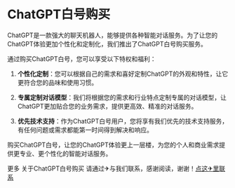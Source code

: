 # ChatGPT白号购买

ChatGPT是一款强大的聊天机器人，能够提供各种智能对话服务。为了让您的ChatGPT体验更加个性化和定制化，我们推出了ChatGPT白号购买服务。

通过购买ChatGPT白号，您可以享受以下特权和福利：

1. **个性化定制**：您可以根据自己的需求和喜好定制ChatGPT的外观和特性，让它更符合您的品味和使用习惯。

2. **专属定制对话模型**：我们将根据您的需求和行业特点定制专属的对话模型，让ChatGPT更加贴合您的业务需求，提供更高效、精准的对话服务。

3. **优先技术支持**：作为ChatGPT白号用户，您将享有我们优先的技术支持服务，有任何问题或需求都能第一时间得到解决和响应。

购买ChatGPT白号，让您的ChatGPT体验更上一层楼，为您的个人和商业需求提供更专业、更个性化的智能对话服务。

更多 关于ChatGPT白号购买 请通过✈与我们联系，感谢阅读，谢谢！[点这✈里联系](https://a.k02.cc)